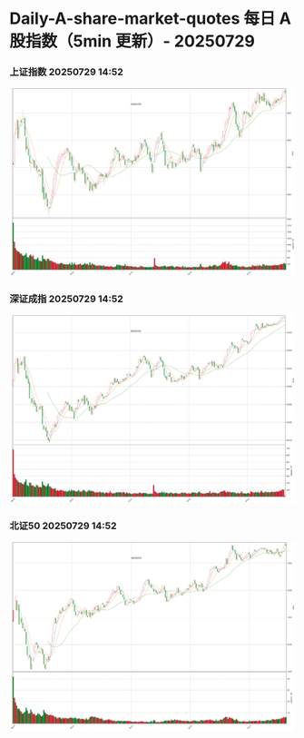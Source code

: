 
# Daily-A-share-market-quotes 每日 A 股指数（5min 更新）- 20250729

### 上证指数 20250729 14:52
![](./fig/2025/7/20250729-sh000001.png)

### 深证成指 20250729 14:52
![](./fig/2025/7/20250729-sz399001.png)

### 北证50 20250729 14:52
![](./fig/2025/7/20250729-bj899050.png)
